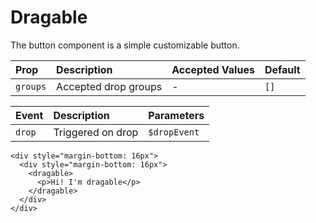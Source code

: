 # Dragable

The button component is a simple customizable button.

| Prop       | Description               | Accepted Values                 | Default     |
| :--------- | :------------------------ | :------------------------------ | :---------- |
| `groups`   | Accepted drop groups      | -                               | `[]`        |

| Event   | Description               | Parameters    |
| :------ | :------------------------ | :------------ |
| `drop`  | Triggered on drop         | `$dropEvent`  |

```vue
<div style="margin-bottom: 16px">
  <div style="margin-bottom: 16px">
    <dragable>
      <p>Hi! I'm dragable</p>
    </dragable>
  </div>
</div>
```
<DragableExample />

<script setup>
import DragableExample from './DragableExample.vue'
</script>
